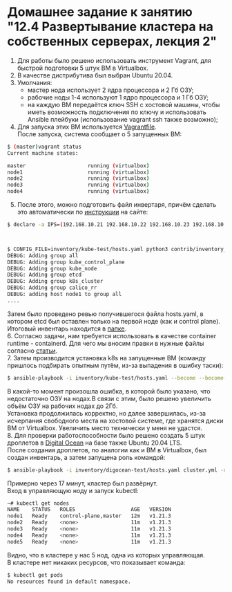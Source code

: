 # Домашнее задание к занятию "12.4 Развертывание кластера на собственных серверах, лекция 2"

1. Для работы было решено использовать инструмент Vagrant, для быстрой подготовки 5 штук ВМ в Virtualbox.  
2. В качестве дистрибутива был выбран Ubuntu 20.04.  
3. Умолчания:  
   - мастер нода использует 2 ядра процессора и 2 Гб ОЗУ;  
   - рабочие ноды 1-4 используют 1 ядро процессора и 1 Гб ОЗУ;  
   - на каждую ВМ передаётся ключ SSH с хостовой машины, чтобы иметь возможность подключения по ключу и использовать Ansible плейбуки (использование vagrant ssh также возможно);  
4. Для запуска этих ВМ используется [Vagrantfile](https://github.com/Protosuv/kubernetes_homework/tree/master/12.4/vagrant/Vagrantfile "Vagrantfile").  
После запуска, система сообщает о 5 запущенных ВМ:  

```bash
$ (master)vagrant status 
Current machine states:

master                    running (virtualbox)
node1                     running (virtualbox)
node2                     running (virtualbox)
node3                     running (virtualbox)
node4                     running (virtualbox)
```

5. После этого, можно подготовить файл инвертаря, причём сделать это автоматически по [инструкции](https://github.com/kubernetes-sigs/kubespray "инструкции") на сайте:

```bash
$ declare -a IPS=(192.168.10.21 192.168.10.22 192.168.10.23 192.168.10.24 192.168.10.25)



$ CONFIG_FILE=inventory/kube-test/hosts.yaml python3 contrib/inventory_builder/inventory.py ${IPS[@]}
DEBUG: Adding group all
DEBUG: Adding group kube_control_plane
DEBUG: Adding group kube_node
DEBUG: Adding group etcd
DEBUG: Adding group k8s_cluster
DEBUG: Adding group calico_rr
DEBUG: adding host node1 to group all
....
```
Затем было проведено ревью получившегося файла hosts.yaml, в котором etcd был оставлен только на первой ноде (как и control plane).  
Итоговый инвентарь находится в [папке](https://github.com/Protosuv/kubernetes_homework/tree/master/12.4/inventory/kube-test).  
6. Согласно задачи, нам требуется использовать в качестве container runtime - containerd. Для чего мы вносим правки в нужные файлы согласно [статьи](https://github.com/kubernetes-sigs/kubespray/blob/master/docs/containerd.md "официальная статья").  
7. Затем производится установка k8s на запущенные ВМ (команду пришлось подбирать опытным путём, из-за выпадения в ошибку таски):
```bash
$ ansible-playbook -i inventory/kube-test/hosts.yaml --become --become-user=root --become-method sudo cluster.yml -u vagrant
```
В какой-то момент произошла ошибка, в которой было указано, что недостаточно ОЗУ на нодах.В связи с этим, было решено увеличить объём ОЗУ на рабочих нодах до 2Гб.  
Установка продолжилась корректно, но далее завершилась, из-за исчерпания свободного места на хостовой системе, где хранятся диски ВМ от Virtualbox. Увеличить место технически у меня не удастся.  
8. Для проверки работоспособности было решено создать 5 штук дроплетов в [Digital Ocean](https://www.digitalocean.com/ "Digital Ocean") на базе также Ubuntu 20.04 LTS.  
После создания дроплетов, по аналогии как и ВМ в Virtualbox, был создан инвентарь, а затем запущена роль командой:  
```bash
$ ansible-playbook -i inventory/digocean-test/hosts.yaml cluster.yml -u root
```
Примерно через 17 минут, кластер был развёрнут.  
Вход в управляющую ноду и запуск kubectl:  

```bash
~# kubectl get nodes
NAME    STATUS   ROLES                  AGE   VERSION
node1   Ready    control-plane,master   12m   v1.21.3
node2   Ready    <none>                 11m   v1.21.3
node3   Ready    <none>                 11m   v1.21.3
node4   Ready    <none>                 11m   v1.21.3
node5   Ready    <none>                 11m   v1.21.3
```
Видно, что в кластере у нас 5 нод, одна из которых управляющая.  
В кластере нет никаких ресурсов, что показывает команда:  

```bash
$ kubectl get pods
No resources found in default namespace.
```


